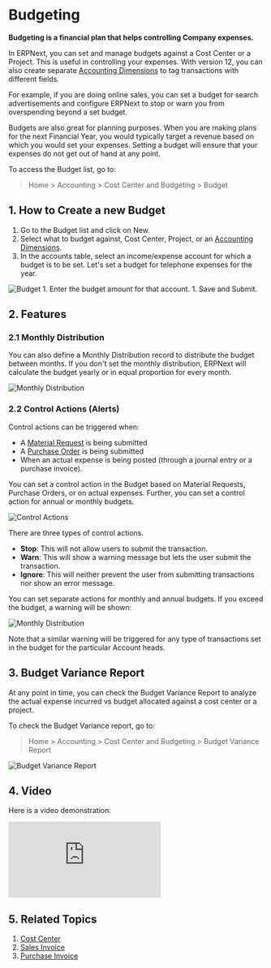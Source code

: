 <!-- add-breadcrumbs -->
# Budgeting

**Budgeting is a financial plan that helps controlling Company expenses.**

In ERPNext, you can set and manage budgets against a Cost Center or a Project. This is useful in controlling your expenses. With version 12, you can also create separate [Accounting Dimensions](/docs/v12/user/manual/en/accounts/accounting-dimensions) to tag transactions with different fields.

For example, if you are doing online sales, you can set a budget for search advertisements and configure ERPNext to stop or warn you from overspending beyond a set budget.

Budgets are also great for planning purposes. When you are making plans for the next Financial Year, you would typically target a revenue based on which you would set your expenses. Setting a budget will ensure that your expenses do not get out of hand at any point.

To access the Budget list, go to:
> Home > Accounting > Cost Center and Budgeting > Budget

## 1. How to Create a new Budget
1. Go to the Budget list and click on New.
1. Select what to budget against, Cost Center, Project, or an [Accounting Dimensions](/docs/v12/user/manual/en/accounts/accounting-dimensions).
1. In the accounts table, select an income/expense account for which a budget is to be set. Let's set a budget for telephone expenses for the year.
 <img class="screenshot" alt="Budget" src="{{docs_base_url}}/v12/assets/img/accounts/budget-account.png">
1. Enter the budget amount for that account.
1. Save and Submit.


## 2. Features
### 2.1 Monthly Distribution

You can also define a Monthly Distribution record to distribute the budget between months. If you don't set the monthly distribution, ERPNext will calculate the budget yearly or in equal proportion for every month.

<img class="screenshot" alt="Monthly Distribution" src="{{docs_base_url}}/v12/assets/img/accounts/monthly-budget-distribution.png">

### 2.2 Control Actions (Alerts)

Control actions can be triggered when:

* A [Material Request](/docs/v12/user/manual/en/stock/material-request) is being submitted
* A [Purchase Order](/docs/v12/user/manual/en/buying/purchase-order) is being submitted
* When an actual expense is being posted (through a journal entry or a purchase invoice).

You can set a control action in the Budget based on Material Requests, Purchase Orders, or on actual expenses. Further, you can set a control action for annual or monthly budgets.

![Control Actions](/docs/v12/assets/img/accounts/control-actions.png)

There are three types of control actions.

* **Stop**: This will not allow users to submit the transaction.
* **Warn**: This will show a warning message but lets the user submit the transaction.
* **Ignore**: This will neither prevent the user from submitting transactions nor show an error message.

You can set separate actions for monthly and annual budgets. If you exceed the budget, a warning will be shown:

<img class="screenshot" alt="Monthly Distribution" src="{{docs_base_url}}/v12/assets/img/accounts/budget-warning.png">

Note that a similar warning will be triggered for any type of transactions set in the budget for the particular Account heads.

## 3. Budget Variance Report

At any point in time, you can check the Budget Variance Report to analyze the actual expense incurred vs budget allocated against a cost center or a project.

To check the Budget Variance report, go to:

> Home > Accounting > Cost Center and Budgeting > Budget Variance Report

<img class="screenshot" alt="Budget Variance Report" src="{{docs_base_url}}/v12/assets/img/accounts/budget-variance-report.png">

## 4. Video
Here is a video demonstration:
<div class="embed-container">
 <iframe src="https://www.youtube.com/embed/wWHkB0jlXNk?rel=0" frameborder="0" allow="autoplay; encrypted-media" allowfullscreen>
 </iframe>
</div>

## 5. Related Topics
1. [Cost Center](/docs/v12/user/manual/en/accounts/cost-center)
1. [Sales Invoice](/docs/v12/user/manual/en/accounts/sales-invoice)
1. [Purchase Invoice](/docs/v12/user/manual/en/accounts/purchase-invoice)
